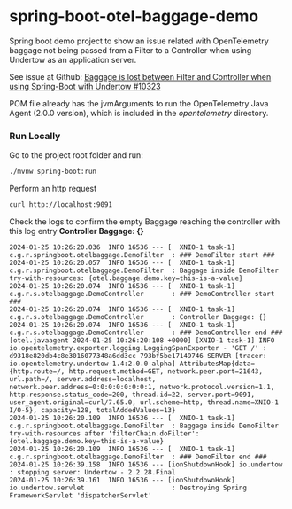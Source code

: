 # spring-boot-otel-baggage-demo
Spring boot demo project to show an issue related with OpenTelemetry baggage not being passed from a Filter to a Controller when using Undertow as an application server.

See issue at Github: [Baggage is lost between Filter and Controller when using Spring-Boot with Undertow #10323](https://github.com/open-telemetry/opentelemetry-java-instrumentation/issues/10323)

POM file already has the jvmArguments to run the OpenTelemetry Java Agent (2.0.0 version), which is included in the _opentelemetry_ directory.

### Run Locally

Go to the project root folder and run:

```bash
./mvnw spring-boot:run
```

Perform an http request

```bash
curl http://localhost:9091
```

Check the logs to confirm the empty Baggage reaching the controller with this log entry **Controller Baggage: {}** 

```
2024-01-25 10:26:20.036  INFO 16536 --- [  XNIO-1 task-1] c.g.r.springboot.otelbaggage.DemoFilter  : ### DemoFilter start ###
2024-01-25 10:26:20.057  INFO 16536 --- [  XNIO-1 task-1] c.g.r.springboot.otelbaggage.DemoFilter  : Baggage inside DemoFilter try-with-resources: {otel.baggage.demo.key=this-is-a-value}
2024-01-25 10:26:20.074  INFO 16536 --- [  XNIO-1 task-1] c.g.r.s.otelbaggage.DemoController       : ### DemoController start ###
2024-01-25 10:26:20.074  INFO 16536 --- [  XNIO-1 task-1] c.g.r.s.otelbaggage.DemoController       : Controller Baggage: {}
2024-01-25 10:26:20.074  INFO 16536 --- [  XNIO-1 task-1] c.g.r.s.otelbaggage.DemoController       : ### DemoController end ###
[otel.javaagent 2024-01-25 10:26:20:108 +0000] [XNIO-1 task-1] INFO io.opentelemetry.exporter.logging.LoggingSpanExporter - 'GET /' : d9318e820db4c8e3016077348a6dd3cc 793bf5be17149746 SERVER [tracer: io.opentelemetry.undertow-1.4:2.0.0-alpha] AttributesMap{data={http.route=/, http.request.method=GET, network.peer.port=21643, url.path=/, server.address=localhost, network.peer.address=0:0:0:0:0:0:0:1, network.protocol.version=1.1, http.response.status_code=200, thread.id=22, server.port=9091, user_agent.original=curl/7.65.0, url.scheme=http, thread.name=XNIO-1 I/O-5}, capacity=128, totalAddedValues=13}
2024-01-25 10:26:20.109  INFO 16536 --- [  XNIO-1 task-1] c.g.r.springboot.otelbaggage.DemoFilter  : Baggage inside DemoFilter try-with-resources after 'filterChain.doFilter': {otel.baggage.demo.key=this-is-a-value}
2024-01-25 10:26:20.109  INFO 16536 --- [  XNIO-1 task-1] c.g.r.springboot.otelbaggage.DemoFilter  : ### DemoFilter end ###
2024-01-25 10:26:39.158  INFO 16536 --- [ionShutdownHook] io.undertow                              : stopping server: Undertow - 2.2.28.Final
2024-01-25 10:26:39.161  INFO 16536 --- [ionShutdownHook] io.undertow.servlet                      : Destroying Spring FrameworkServlet 'dispatcherServlet'
```

